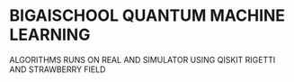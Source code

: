 # BIGAISCHOOL QUANTUM MACHINE LEARNING
ALGORITHMS RUNS ON REAL AND SIMULATOR USING QISKIT RIGETTI AND STRAWBERRY FIELD
